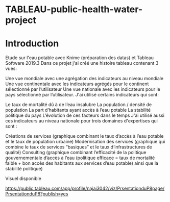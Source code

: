 # TABLEAU-public-health-water-project

# Introduction

Etude sur l'eau potable avec Knime (préparation des datas) et Tableau Software 2019.3
Dans ce projet j'ai créé une histoire tableau contenant 3 vues:

Une vue mondiale avec une agrégation des indicateurs au niveau mondiale
Une vue continentale avec les indicateurs agrégés pour le continent sélectionné par l’utilisateur
Une vue nationale avec les indicateurs pour le pays sélectionné par l’utilisateur.
J'ai utilisé certains indicateurs qui sont:

Le taux de mortalité dû à de l’eau insalubre
La population / densité de population
La part d’habitants ayant accès à l’eau potable
La stabilité politique du pays
L’évolution de ces facteurs dans le temps
J'ai utilisé aussi ces indicateurs au niveau nationale pour trois domaines d'expertises qui sont :

Créations de services (graphique combinant le taux d’accès à l’eau potable et le taux de population urbaine)
Modernisation des services (graphique qui combine le taux de services “basiques” et le taux d’infrastructures de qualité)
Consulting (graphique combinant l’efficacité de la politique gouvernementale d’accès à l’eau (politique efficace = taux de mortalité faible + bon accès des habitants aux services d’eau potable) ainsi que la stabilité politique)

Visuel disponible 

https://public.tableau.com/app/profile/najai3042/viz/PrsentationduP8page/PrsentationduP8?publish=yes
